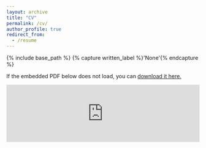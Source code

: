 ```yaml
---
layout: archive
title: "CV"
permalink: /cv/
author_profile: true
redirect_from:
  - /resume
---
```


{% include base_path %}
{% capture written_label %}'None'{% endcapture %}

If the embedded PDF below does not load, you can <a href="https://mundrapranay.github.io/files/resume.pdf">download it here.</a>
<br/>

<embed src="https://mundrapranay.github.io//files/resume.pdf" type="application/pdf" width="100%" />
